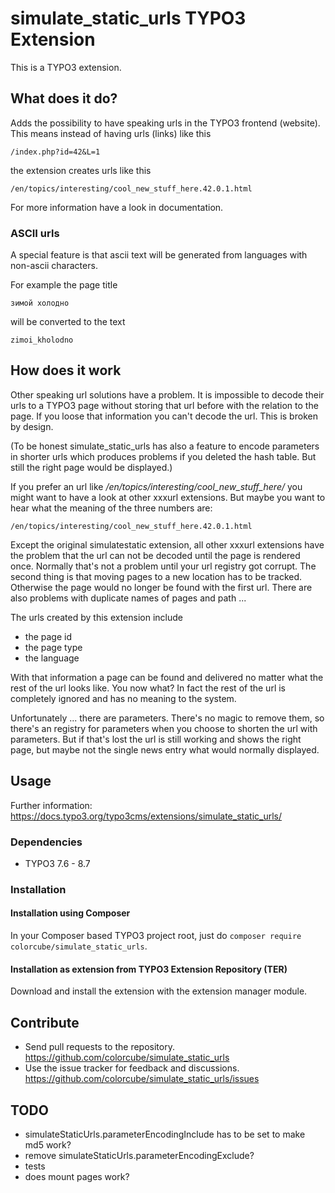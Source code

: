 # simulate_static_urls TYPO3 Extension

This is a TYPO3 extension.

## What does it do?

Adds the possibility to have speaking urls in the TYPO3 frontend (website). This means instead of having urls (links)
like this

    /index.php?id=42&L=1

the extension creates urls like this

    /en/topics/interesting/cool_new_stuff_here.42.0.1.html

For more information have a look in documentation.


### ASCII urls

A special feature is that ascii text will be generated from languages with non-ascii characters.

For example the page title

    зимой холодно

will be converted to the text

    zimoi_kholodno


## How does it work

Other speaking url solutions have a problem. It is impossible to decode their urls to a TYPO3 page without storing that
url before with the relation to the page. If you loose that information you can't decode the url. This is broken by
design.

(To be honest simulate_static_urls has also a feature to encode parameters in shorter urls which produces problems if you
deleted the hash table. But still the right page would be displayed.)

If you prefer an url like */en/topics/interesting/cool_new_stuff_here/* you might want to have a look at other xxxurl
extensions. But maybe you want to hear what the meaning of the three numbers are:

    /en/topics/interesting/cool_new_stuff_here.42.0.1.html

Except the original simulatestatic extension, all other xxxurl extensions have the problem that the url can not be
decoded until the page is rendered once. Normally that's not a problem until your url registry got corrupt. The second
thing is that moving pages to a new location has to be tracked. Otherwise the page would no longer be found with the
first url. There are also problems with duplicate names of pages and path ...

The urls created by this extension include

- the page id
- the page type
- the language

With that information a page can be found and delivered no matter what the rest of the url looks like. You now what? In
fact the rest of the url is completely ignored and has no meaning to the system.

Unfortunately ... there are parameters. There's no magic to remove them, so there's an registry for parameters when you
choose to shorten the url with parameters. But if that's lost the url is still working and shows the right page, but
maybe not the single news entry what would normally displayed.



## Usage

Further information: https://docs.typo3.org/typo3cms/extensions/simulate_static_urls/

### Dependencies

* TYPO3 7.6 - 8.7

### Installation

#### Installation using Composer

In your Composer based TYPO3 project root, just do `composer require colorcube/simulate_static_urls`. 

#### Installation as extension from TYPO3 Extension Repository (TER)

Download and install the extension with the extension manager module.

## Contribute

- Send pull requests to the repository. <https://github.com/colorcube/simulate_static_urls>
- Use the issue tracker for feedback and discussions. <https://github.com/colorcube/simulate_static_urls/issues>


## TODO

- simulateStaticUrls.parameterEncodingInclude has to be set to make md5 work?
- remove simulateStaticUrls.parameterEncodingExclude?
- tests
- does mount pages work?